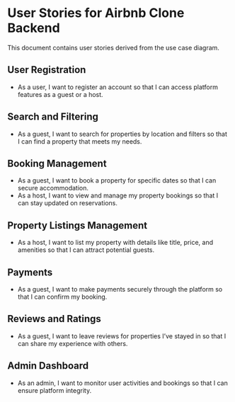 # User Stories for Airbnb Clone Backend

This document contains user stories derived from the use case diagram.

## User Registration
- As a user, I want to register an account so that I can access platform features as a guest or a host.

## Search and Filtering
- As a guest, I want to search for properties by location and filters so that I can find a property that meets my needs.

## Booking Management
- As a guest, I want to book a property for specific dates so that I can secure accommodation.
- As a host, I want to view and manage my property bookings so that I can stay updated on reservations.

## Property Listings Management
- As a host, I want to list my property with details like title, price, and amenities so that I can attract potential guests.

## Payments
- As a guest, I want to make payments securely through the platform so that I can confirm my booking.

## Reviews and Ratings
- As a guest, I want to leave reviews for properties I’ve stayed in so that I can share my experience with others.

## Admin Dashboard
- As an admin, I want to monitor user activities and bookings so that I can ensure platform integrity.
